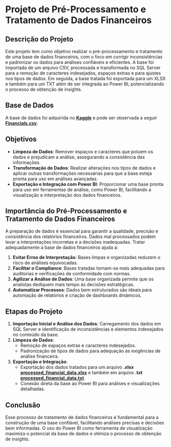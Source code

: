# Projeto de Pré-Processamento e Tratamento de Dados Financeiros

## Descrição do Projeto
Este projeto tem como objetivo realizar o pré-processamento e tratamento de uma base de dados financeiros, com o foco em corrigir inconsistências e padronizar os dados para análises confiáveis e eficientes. A base foi importada de um arquivo CSV, processada e transformada no SQL Server para a remoção de caracteres indesejados, espaços extras e para ajustes nos tipos de dados. Em seguida, a base tratada foi exportada para um XLSX e também para um TXT além de ser integrada ao Power BI, potencializando o processo de obtenção de insights.

## Base de Dados
A base de dados foi adquirida no [**Kaggle**](https://www.kaggle.com/datasets/atharvaarya25/financials) e pode ser observada a seguir [**Financials.csv**](https://github.com/WillianMonteiro23/projetos-sql/blob/main/projeto-02/Financials.csv).

## Objetivos
- **Limpeza de Dados**: Remover espaços e caracteres que poluem os dados e prejudicam a análise, assegurando a consistência das informações.
- **Transformação de Dados**: Realizar alterações nos tipos de dados e aplicar outras transformações necessárias para que a base esteja pronta para uso em análises avançadas.
- **Exportação e Integração com Power BI**: Proporcionar uma base pronta para uso em ferramentas de análise, como Power BI, facilitando a visualização e interpretação dos dados financeiros.

## Importância do Pré-Processamento e Tratamento de Dados Financeiros
A preparação de dados é essencial para garantir a qualidade, precisão e consistência dos relatórios financeiros. Dados mal processados podem levar a interpretações incorretas e a decisões inadequadas. Tratar adequadamente a base de dados financeiros ajuda a:
1. **Evitar Erros de Interpretação**: Bases limpas e organizadas reduzem o risco de análises equivocadas.
2. **Facilitar o Compliance**: Bases tratadas tornam-se mais adequadas para auditorias e verificações de conformidade com normas.
3. **Agilizar a Análise de Dados**: Uma base organizada permite que os analistas dediquem mais tempo às decisões estratégicas.
4. **Automatizar Processos**: Dados bem estruturados são ideais para automação de relatórios e criação de dashboards dinâmicos.

## Etapas do Projeto

1. **Importação Inicial e Análise dos Dados**: Carregamento dos dados em SQL Server e identificação de inconsistências e elementos indesejados no conteúdo da base.
2. **Limpeza de Dados**:
   - Remoção de espaços extras e caracteres indesejados.
   - Padronização de tipos de dados para adequação às exigências de análise financeira.
3. **Exportação e Integração**:
   - Exportação dos dados tratados para um arquivo **.xlsx** [**processed_financial_data.xlsx**](https://github.com/WillianMonteiro23/projetos-sql/blob/main/projeto-02/processed_financial_data.xlsx) e também em arquivo **.txt** [**processed_financial_data.txt**](https://github.com/WillianMonteiro23/projetos-sql/blob/main/projeto-02/processed_financial_data.txt).
   - Conexão direta da base ao Power BI para análises e visualizações detalhadas.
   
## Conclusão
Esse processo de tratamento de dados financeiros é fundamental para a construção de uma base confiável, facilitando análises precisas e decisões bem informadas. O uso do Power BI como ferramenta de visualização maximiza o potencial da base de dados e otimiza o processo de obtenção de insights.
